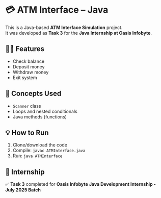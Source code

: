 # 💳 ATM Interface – Java

This is a Java-based **ATM Interface Simulation** project.  
It was developed as **Task 3** for the **Java Internship at Oasis Infobyte**.

## 👨‍💻 Features
- Check balance
- Deposit money
- Withdraw money
- Exit system

## 🧠 Concepts Used
- `Scanner` class
- Loops and nested conditionals
- Java methods (functions)

## 💡 How to Run
1. Clone/download the code
2. Compile: `javac ATMInterface.java`
3. Run: `java ATMInterface`

## 📌 Internship
✅ **Task 3** completed for **Oasis Infobyte Java Development Internship - July 2025 Batch**
